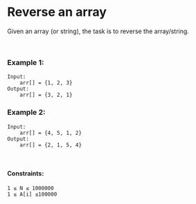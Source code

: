 # Reverse an array

Given an array (or string), the task is to reverse the array/string.

&nbsp;

### Example 1:
```
Input: 
    arr[] = {1, 2, 3}
Output:
    arr[] = {3, 2, 1}
```

### Example 2:
```
Input: 
    arr[] = {4, 5, 1, 2}
Output:
    arr[] = {2, 1, 5, 4}
```

&nbsp;

#### Constraints:
```
1 ≤ N ≤ 1000000
1 ≤ A[i] ≤100000
```